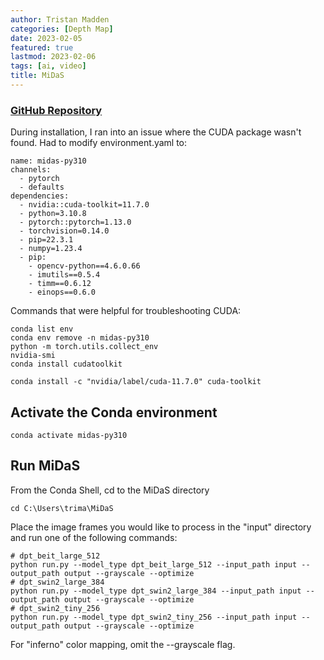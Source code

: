 ```yaml
---
author: Tristan Madden
categories: [Depth Map]
date: 2023-02-05
featured: true
lastmod: 2023-02-06
tags: [ai, video]
title: MiDaS
---
```


<h3><a href="https://github.com/isl-org/MiDaS">GitHub Repository</a></h3>

During installation, I ran into an issue where the CUDA package wasn't found. Had to modify environment.yaml to:

```Shell
name: midas-py310
channels:
  - pytorch
  - defaults
dependencies:
  - nvidia::cuda-toolkit=11.7.0
  - python=3.10.8
  - pytorch::pytorch=1.13.0
  - torchvision=0.14.0
  - pip=22.3.1
  - numpy=1.23.4
  - pip:
    - opencv-python==4.6.0.66
    - imutils==0.5.4
    - timm==0.6.12
    - einops==0.6.0
```
Commands that were helpful for troubleshooting CUDA:

```Shell
conda list env
conda env remove -n midas-py310
python -m torch.utils.collect_env
nvidia-smi
conda install cudatoolkit
```


```Shell
conda install -c "nvidia/label/cuda-11.7.0" cuda-toolkit
```

<h2>Activate the Conda environment</h2>

```Shell
conda activate midas-py310
```
<h2>Run MiDaS</h2>
From the Conda Shell, cd to the MiDaS directory

```Shell
cd C:\Users\trima\MiDaS
```

Place the image frames you would like to process in the "input" directory and run one of the following commands:

```Shell
# dpt_beit_large_512
python run.py --model_type dpt_beit_large_512 --input_path input --output_path output --grayscale --optimize
# dpt_swin2_large_384
python run.py --model_type dpt_swin2_large_384 --input_path input --output_path output --grayscale --optimize
# dpt_swin2_tiny_256
python run.py --model_type dpt_swin2_tiny_256 --input_path input --output_path output --grayscale --optimize
```

For "inferno" color mapping, omit the --grayscale flag.